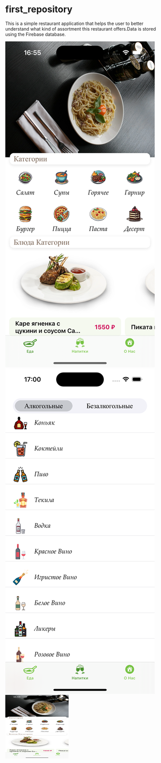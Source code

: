 # first_repository
This is a simple restaurant application that helps the user to better understand what kind of assortment this restaurant offers.Data is stored using the Firebase database.

![Screenshot](https://github.com/Vasilii1992/first_repository/blob/main/Simulator%20Screenshot%20-%20iPhone%2015%20Pro%20-%202024-07-20%20at%2016.55.14.png)
![Screenshot](https://github.com/Vasilii1992/first_repository/blob/main/Simulator%20Screenshot%20-%20iPhone%2015%20Pro%20-%202024-07-20%20at%2017.00.05.png
)
<img src="https://github.com/Vasilii1992/first_repository/blob/main/Simulator%20Screenshot%20-%20iPhone%2015%20Pro%20-%202024-07-20%20at%2016.55.14.png" width="200" height="200">
